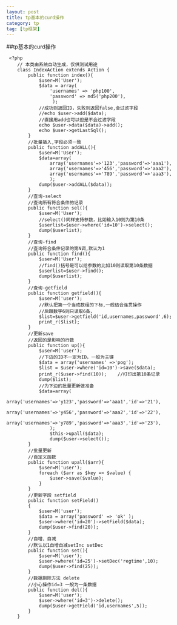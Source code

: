 ```yaml
---
layout: post
title: tp基本的curd操作
category: tp
tag: [tp框架]
---
```


##tp基本的curd操作

     <?php
        // 本类由系统自动生成，仅供测试用途
        class IndexAction extends Action {
            public function index(){
                $user=M('User');
                $data = array(
                    'usernames' => 'php100',
                    'password' => md5('php200'),
                     );
                //成功则返回ID，失败则返回false,会过滤字段
                //echo $user->add($data);
                //直接用add也可以但是不会过滤字段      
                echo $user->data($data)->add();
                echo $user->getLastSql();
            }
            //批量插入,字段必须一致
            public function addALL(){
                $user=M('User');
                $data=array(
                    array('usernames'=>'123','password'=>'aaa1'),
                    array('usernames'=>'456','password'=>'aaa2'),
                    array('usernames'=>'789','password'=>'aaa3'),
                    );
                dump($user->addALL($data));
            }
            //查询-select
            //查询所有符合条件的记录
            public function sel(){
                $user=M('User');
                //select()同样支持参数，比如输入10则为第10条
                $userlist=$user->where('id=10')->select();
                dump($userlist);
            }
            //查询-find
            //查询符合条件记录的第N调,默认为1
            public function find(){
                $user=M('User');
                //find()括号是可以给参数的比如10则读取第10条数据
                $userlist=$user->find();
                dump($userlist);
            }
            //查询-getfield
            public function getfield(){
                $user=M('user');
                //默认把第一个当成数组的下标,一般结合连贯操作
                //后跟数字6则只读取6条，
                $list=$user->getfield('id,usernames,password',6);
                print_r($list);
            }
            //更新save
            //返回的是影响的行数
            public function up(){
                $user=M('user');
                //下边的ID不一定为ID，一般为主键
                $data = array('usernames' =>'pog');
                $list = $user->where('id=10')->save($data);
                print_r($user->find(10));    //打印出第10条记录
                dump($list);
                //为下边的批量更新做准备
                $data=array(
                    array('usernames'=>'y123','password'=>'aaa1','id'=>'21'),
                    array('usernames'=>'y456','password'=>'aaa2','id'=>'22'),
                    array('usernames'=>'y789','password'=>'aaa3','id'=>'23'),
                    );
                    $this->upall($data);
                    dump($user->select());
            }
            //批量更新
            //自定义函数
            public function upall($arr){
                $user=M('user');
                foreach ($arr as $key => $value) {
                    $user->save($value);
                }
            }
            //更新字段 setfield
            public function setField()
            {
                $user=M('user');
                $data = array('password' => 'ok' );
                $user->where('id=20')->setField($data);
                dump($user->find(20));
            }
            //自增、自减
            //默认以1自增自减setInc setDec
            public function set(){
                $user=M('user');
                $user->where('id=25')->setDec('regtime',10);
                dump($user->find(25));
            }
            //数据删除方法 delete
            //小心操作id=3 一般为一条数据
            public function del(){
                $user=M('user');
                $user->where('id=3')->delete();
                dump($user->getField('id,usernames',5));
            }
        }